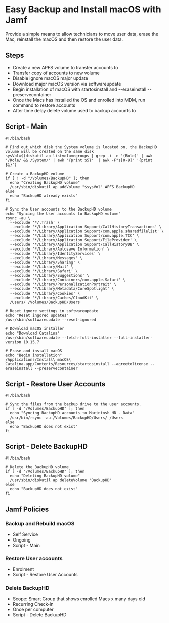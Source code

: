 # Easy Backup and Install macOS with Jamf

Provide a simple means to allow technicians to move user data, erase the Mac, reinstall the macOS and then restore the user data.

## Steps

- Create a new APFS volume to transfer accounts to
- Transfer copy of accounts to new volume
- Disable ignore macOS major update
- Download major macOS version via softwareupdate
- Begin installation of macOS with startosinstall and --eraseinstall --preservecontainer
- Once the Macs has installed the OS and enrolled into MDM, run command to restore accounts
- After time delay delete volume used to backup accounts to


## Script - Main

```
#!/bin/bash

# Find out which disk the System volume is located on, the BackupHD volume will be created on the same disk
sysVol=$(diskutil ap listvolumegroups | grep -i -e '(Role)' | awk '/Role/ && /System/' | awk '{print $5}'  | awk -F"s[0-9]" '{print $1}')

# Create a BackupHD volume
if [ ! -d "/Volumes/BackupHD" ]; then
  echo "Creating BackupHD volume"
  /usr/sbin/diskutil ap addVolume "$sysVol" APFS BackupHD
else
  echo "BackupHD already exists"
fi

# Sync the User accounts to the BackupHD volume
echo "Syncing the User accounts to BackupHD volume"
rsync -au \
  --exclude '*/.Trash' \
  --exclude '*/Library/Application Support/CallHistoryTransactions' \
  --exclude '*/Library/Application Support/com.apple.sharedfilelist' \
  --exclude '*/Library/Application Support/com.apple.TCC' \
  --exclude '*/Library/Application Support/FileProvider' \
  --exclude '*/Library/Application Support/CallHistoryDB' \
  --exclude '*/Library/Autosave Information' \
  --exclude '*/Library/IdentityServices' \
  --exclude '*/Library/Messages' \
  --exclude '*/Library/Sharing' \
  --exclude '*/Library/Mail' \
  --exclude '*/Library/Safari' \
  --exclude '*/Library/Suggestions' \
  --exclude '*/Library/Containers/com.apple.Safari' \
  --exclude '*/Library/PersonalizationPortrait' \
  --exclude '*/Library/Metadata/CoreSpotlight' \
  --exclude '*/Library/Cookies' \
  --exclude '*/Library/Caches/CloudKit' \
  /Users/ /Volumes/BackupHD/Users

# Reset ignore settings in softwareupdate
echo "Reset ingored updates"
/usr/sbin/softwareupdate --reset-ignored

# Download macOS installer
echo "Download Catalina"
/usr/sbin/softwareupdate --fetch-full-installer --full-installer-version 10.15.7

# Erase and install macOS
echo "Begin installation"
/Applications/Install\ macOS\ Catalina.app/Contents/Resources/startosinstall --agreetolicense --eraseinstall --preservecontainer
```

## Script - Restore User Accounts

```
#!/bin/bash

# Sync the files from the backup drive to the user accounts.
if [ -d "/Volumes/BackupHD" ]; then
  echo "Syncing BackupHD accounts to Macintosh HD - Data"
  /usr/bin/rsync -au /Volumes/BackupHD/Users/ /Users
else
  echo "BackupHD does not exist"
fi
```

## Script - Delete BackupHD

```
#!/bin/bash

# Delete the BackupHD volume
if [ -d "/Volumes/BackupHD" ]; then
  echo "Deleting BackupHD volume"  
  /usr/sbin/diskutil ap deleteVolume 'BackupHD'
else
  echo "BackupHD does not exist"
fi

```

## Jamf Policies

### Backup and Rebuild macOS

- Self Service
- Ongoing
- Script - Main

### Restore User accounts

- Enrolment
- Script - Restore User Accounts

### Delete BackupHD

- Scope: Smart Group that shows enrolled Macs x many days old
- Recurring Check-in
- Once per computer
- Script - Delete BackupHD
